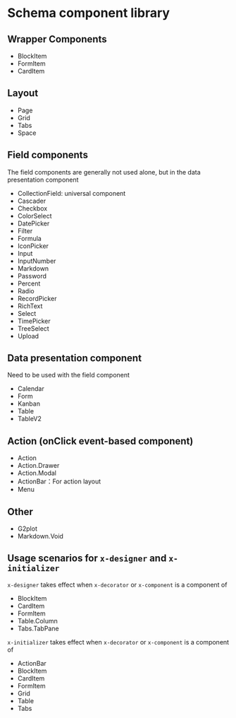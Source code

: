 # Schema component library

## Wrapper Components

- BlockItem
- FormItem
- CardItem

## Layout

- Page
- Grid
- Tabs
- Space

## Field components

The field components are generally not used alone, but in the data presentation component

- CollectionField: universal component
- Cascader
- Checkbox
- ColorSelect
- DatePicker
- Filter
- Formula
- IconPicker
- Input
- InputNumber
- Markdown
- Password
- Percent
- Radio
- RecordPicker
- RichText
- Select
- TimePicker
- TreeSelect
- Upload

## Data presentation component

Need to be used with the field component

- Calendar
- Form
- Kanban
- Table
- TableV2

## Action (onClick event-based component)

- Action
- Action.Drawer
- Action.Modal
- ActionBar：For action layout
- Menu

## Other

- G2plot
- Markdown.Void

## Usage scenarios for `x-designer` and `x-initializer`

`x-designer` takes effect when `x-decorator` or `x-component` is a component of

- BlockItem
- CardItem
- FormItem
- Table.Column
- Tabs.TabPane

`x-initializer` takes effect when `x-decorator` or `x-component` is a component of

- ActionBar
- BlockItem
- CardItem
- FormItem
- Grid
- Table
- Tabs

